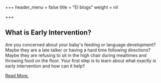 +++
header_menu = false
title = "EI blogs"
weight = nil

+++
## What is Early Intervention?

Are you concerned about your baby's feeding or language development? Maybe they are a late talker or having a hard time following directions? Maybe they are refusing to sit in the high chair during mealtimes and throwing food on the floor. Your first step is to learn about what exactly _is_ early intervention and how can it help?

[Read More.](/what-is-early-intervention)